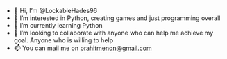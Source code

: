 - 👋 Hi, I’m @LockableHades96
- 👀 I’m interested in Python, creating games and just programming overall
- 🌱 I’m currently learning Python
- 💞️ I’m looking to collaborate with anyone who can help me achieve my goal. Anyone who is willing to help
- 📫 You can mail me on prahitmenon@gmail.com

<!---
LockableHades96/LockableHades96 is a ✨ special ✨ repository because its `README.md` (this file) appears on your GitHub profile.
You can click the Preview link to take a look at your changes.
--->
